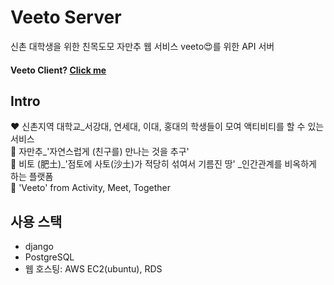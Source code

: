 # Veeto Server   
신촌 대학생을 위한 친목도모 자만추 웹 서비스 veeto:heart_eyes:를 위한 API 서버 
#### Veeto Client? [Click me](https://github.com/gywls517/veeto-cli)

## Intro
:heart: 신촌지역 대학교_서강대, 연세대, 이대, 홍대의 학생들이 모여 액티비티를 할 수 있는 서비스  
:yellow_heart: 자만추_'자연스럽게 (친구를) 만나는 것을 추구'  
:blue_heart: 비토 (肥土)_'점토에 사토(沙土)가 적당히 섞여서 기름진 땅' _인간관계를 비옥하게 하는 플랫폼  
:green_heart: 'Veeto' from Activity, Meet, Together   

## 사용 스택
* django 
* PostgreSQL
* 웹 호스팅: AWS EC2(ubuntu), RDS




